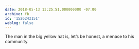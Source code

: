 ```yaml
---
date: 2018-05-13 13:25:51.000000000 -07:00
archive: fb
id: '1526243151'
weblog: false
---
```


The man in the big yellow hat is, let’s be honest, a menace to his community.
